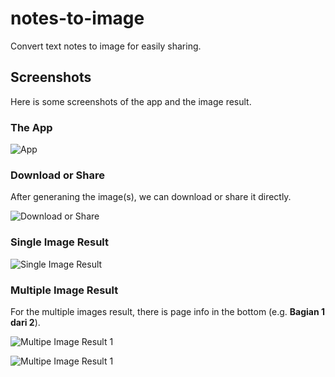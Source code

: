 # notes-to-image

Convert text notes to image for easily sharing.

## Screenshots

Here is some screenshots of the app and the image result.

### The App

![App](./screenshots/app.jpg)

### Download or Share

After generaning the image(s), we can download or share it directly.

![Download or Share](./screenshots/download-or-share.jpg)

### Single Image Result

![Single Image Result](./screenshots/single-result.jpg)

### Multiple Image Result

For the multiple images result, there is page info in the bottom (e.g. **Bagian 1 dari 2**).

![Multipe Image Result 1](./screenshots/multiple-result-1.jpg)

![Multipe Image Result 1](./screenshots/multiple-result-1.jpg)
